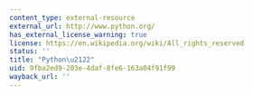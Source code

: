 ```yaml
---
content_type: external-resource
external_url: http://www.python.org/
has_external_license_warning: true
license: https://en.wikipedia.org/wiki/All_rights_reserved
status: ''
title: "Python\u2122"
uid: 9fba2ed9-203e-4daf-8fe6-163a04f91f99
wayback_url: ''
---
```

